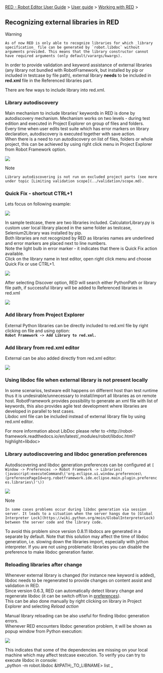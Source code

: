 [RED - Robot Editor User Guide](..\\..\\index.md) > [User
guide](..\\user_guide.md) > [Working with RED](..\\working_with_red.md) >

## Recognizing external libraries in RED

Warning

    As of now RED is only able to recognize libraries for which _library specification_ file can be generated by `robot.libdoc` without arguments provided. This means that the library constructor cannot have required arguments (only default/varargs/kwargs). 

In order to provide validation and keyword assistance of external libraries
(any library not bundled with RobotFramework, but installed by pip or included
in testcase by file path), external library **needs** to be included in
**red.xml** file in the Referenced libraries part.

There are few ways to include library into red.xml.

### Library autodiscovery

Main mechanism to include libraries' keywords in RED is done by autodiscovery
mechanism. Mechanism works on two levels - during test edition and executed in
Project Explorer on group of files and folders.  
Every time when user edits test suite which has error markers on library
declaration, autodiscovery is executed together with save action.  
When there is a need to run autodiscovery on list of files, folders or whole
project, this can be achieved by using right click menu in Project Explorer
from Robot Framework option.

![](images/autodiscovery_menu.png)  
  

Note

    Library autodiscovering is not run on excluded project parts (see more under topic [Limiting validation scope](../validation/scope.md). 

### Quick Fix - shortcut CTRL+1

Lets focus on following example:  
  
![](images/unknown_libs.png)  
  
In sample testcase, there are two libraries included. CalculatorLibrary.py is
custom user local library placed in the same folder as testcase,
Selenium2Library was installed by pip.  
Both libraries are not recognized by RED as libraries names are underlined and
error markers are placed next to line numbers.  
Note the light bulb in error marker - it indicates that there is Quick Fix
action available.  
Click on the library name in test editor, open right click menu and choose
Quick Fix or use CTRL+1.  
  
![](images/autodiscovery_quick_fix.png)  
  
After selecting Discover option, RED will search either PythonPath or library
file path, if successful library will be added to Referenced libraries in
red.xml  
  
![](images/reference_libs.png)  

### Add library from Project Explorer

External Python libraries can be directly included to red.xml file by right
clicking on file and using option:  
**`Robot Framework -> Add Library to red.xml.`**

### Add library from red.xml editor

External can be also added directly from red.xml editor:  
  
![](images/library_add.gif)  
  

### Using libdoc file when external library is not present locally

In some scenarios, testware edit happens on different host than test runtime
thus it is undesirable/unnecessary to install/import all libraries as on
remote host. RobotFramework provides possibility to generate an xml file with
list of keywords, this also provides agile test development where libraries
are developed in parallel to test cases.  
Libdoc xml file can be included instead of external library file by using
red.xml editor.  
  
For more information about LibDoc please refer to <http://robot-
framework.readthedocs.io/en/latest/_modules/robot/libdoc.html?highlight=libdoc>  

### Library autodiscovering and libdoc generation preferences

Autodiscovering and libdoc generation preferences can be configured at `[
Window -> Preferences -> Robot Framework ->
Libraries](javascript:executeCommand\('org.eclipse.ui.window.preferences\(preferencePageId=org.robotframework.ide.eclipse.main.plugin.preferences.libraries\)'\))`

![](images/libraries_preferences.png)  
  

Note

    In some cases problems occur during libdoc generation via session server. It leads to a situation when the server hangs due to [Global Interpreter Lock](https://wiki.python.org/moin/GlobalInterpreterLock) between the server code and the library code.  
To avoid this problem since version 0.8.11 libdocs are generated in a separate
by default. Note that this solution may affect the time of libdoc generation,
i.e. slowing down the libraries import, especially with jython interpreter. If
you are not using problematic libraries you can disable the preference to make
libdoc generation faster.

### Reloading libraries after change

Whenever external library is changed (for instance new keyword is added),
libdoc needs to be regenerated to provide changes on content assist and
validation in RED.  
Since version 0.6.3, RED can automatically detect library change and
regenerate libdoc (it can be switch off/on in
[preferences](javascript:executeCommand\('org.eclipse.ui.window.preferences\(preferencePageId=org.robotframework.ide.eclipse.main.plugin.preferences.libraries\)'\))).  
This can be also done manually by right clicking on library in Project
Explorer and selecting _Reload action_

Manual library reloading can be also useful for finding libdoc generation
errors.  
Whenever RED encounters libdoc generation problem, it will be shown as popup
window from Python execution:

![](images/libdoc_error.png)  
  
This indicates that some of the dependencies are missing on your local machine
which may affect testcase execution. To verify you can try to execute libdoc
in console:  
_python -m robot.libdoc &ltPATH;_TO_LIBNAME> list _

